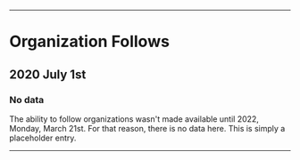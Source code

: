 
***

# Organization Follows

## 2020 July 1st

### No data

The ability to follow organizations wasn't made available until 2022, Monday, March 21st. For that reason, there is no data here. This is simply a placeholder entry.

***
